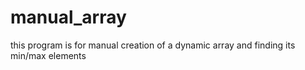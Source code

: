 # manual_array 

this program is for manual creation of a dynamic array and finding its min/max elements
